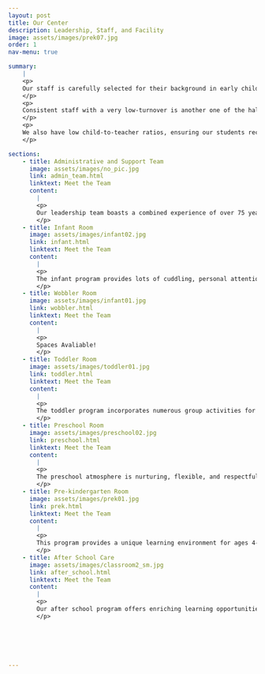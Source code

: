 ```yaml
---
layout: post
title: Our Center
description: Leadership, Staff, and Facility
image: assets/images/prek07.jpg
order: 1
nav-menu: true

summary:
    |
    <p>
    Our staff is carefully selected for their background in early childhood development and education. All of our teaching staff have a related degree or extensive experience in the field. A warm approach to caring for the needs of our students is what sets us apart. 
    </p>
    <p>
    Consistent staff with a very low-turnover is another one of the hallmarks of our center. A large portion of our teachers have worked at the center for between ten and twenty years. 
    </p>
    <p>
    We also have low child-to-teacher ratios, ensuring our students receive plenty of individual attention throughout the day. Human bonding and loving attention are critical to the development of a child's self-concept. Recognizing these significant qualities, EWEB CDC takes steps to ensure staff stability and continuity of care.
    </p>

sections:
    - title: Administrative and Support Team
      image: assets/images/no_pic.jpg
      link: admin_team.html
      linktext: Meet the Team
      content:
        |
        <p>
        Our leadership team boasts a combined experience of over 75 years in early childhood development.
        </p>
    - title: Infant Room
      image: assets/images/infant02.jpg
      link: infant.html
      linktext: Meet the Team
      content:
        |
        <p>
        The infant program provides lots of cuddling, personal attention, and quiet play time appropriate for the babies.  We maintain a low teacher-child ratio to provide opportunities for bonding between infants and care givers, meet each child's physical needs, and prevent over-stimulation.  Babies are allowed the freedom to explore without confining equipment such as swings, highchairs or walkers.  Instead, babies are held or put on the carpet to wiggle, roll and exercise their bodies. We also have a covered outdoor area specifically for the infants to explore safely.
        </p>
    - title: Wobbler Room
      image: assets/images/infant01.jpg
      link: wobbler.html
      linktext: Meet the Team
      content:
        |
        <p>
        Spaces Avaliable!
        </p>
    - title: Toddler Room
      image: assets/images/toddler01.jpg
      link: toddler.html
      linktext: Meet the Team
      content:
        |
        <p>
        The toddler program incorporates numerous group activities for children to develop social and emotional skills.  Circle time, which includes stories read by the teacher and group singing, is a very important part of the toddler's day.  Daily walks give children the opportunity to learn how to cooperate in a group with teachers and explore nature and the neighborhood around the Center.
        </p>
    - title: Preschool Room
      image: assets/images/preschool02.jpg
      link: preschool.html
      linktext: Meet the Team
      content:
        |
        <p>
        The preschool atmosphere is nurturing, flexible, and respectful.  Children have many opportunities to be social as well as the freedom to choose their own activities.  The classroom is carefully designed to provide a variety of challenging and creative learning experiences.  We believe play is central to young children's learning and the classroom is carefully organized to keep children involved and challenged.
        </p>
    - title: Pre-kindergarten Room
      image: assets/images/prek01.jpg
      link: prek.html
      linktext: Meet the Team
      content:
        |
        <p>
        This program provides a unique learning environment for ages 4-6 years.  The focus is on choosing age appropriate activities that are challenging and will help the children be excited about learning. To help children prepare for kindergarten, the class is divided into small groups with each lead teacher to work on math, literacy, writing, and other skills. Children who are kindergarten age (age 5 by September 1) are provided a special kindergarten curriculum each afternoon that aligns with common core standards.
        </p>
    - title: After School Care
      image: assets/images/classroom2_sm.jpg
      link: after_school.html
      linktext: Meet the Team
      content:
        |
        <p>
        Our after school program offers enriching learning opportunities in a fun activity based environment for elementary school age children. In addition to supporting what children learn in school they will also form long lasting friendships that enhance their development growth, and self-confidence.  
        </p>






---
```

